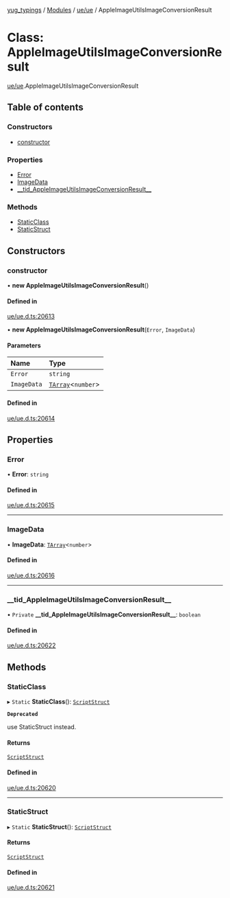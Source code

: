 [yug_typings](../README.md) / [Modules](../modules.md) / [ue/ue](../modules/ue_ue.md) / AppleImageUtilsImageConversionResult

# Class: AppleImageUtilsImageConversionResult

[ue/ue](../modules/ue_ue.md).AppleImageUtilsImageConversionResult

## Table of contents

### Constructors

- [constructor](ue_ue.AppleImageUtilsImageConversionResult.md#constructor)

### Properties

- [Error](ue_ue.AppleImageUtilsImageConversionResult.md#error)
- [ImageData](ue_ue.AppleImageUtilsImageConversionResult.md#imagedata)
- [\_\_tid\_AppleImageUtilsImageConversionResult\_\_](ue_ue.AppleImageUtilsImageConversionResult.md#__tid_appleimageutilsimageconversionresult__)

### Methods

- [StaticClass](ue_ue.AppleImageUtilsImageConversionResult.md#staticclass)
- [StaticStruct](ue_ue.AppleImageUtilsImageConversionResult.md#staticstruct)

## Constructors

### constructor

• **new AppleImageUtilsImageConversionResult**()

#### Defined in

[ue/ue.d.ts:20613](https://github.com/YugMetaverse/yug_typings/blob/b7d9b19/ue/ue.d.ts#L20613)

• **new AppleImageUtilsImageConversionResult**(`Error`, `ImageData`)

#### Parameters

| Name | Type |
| :------ | :------ |
| `Error` | `string` |
| `ImageData` | [`TArray`](../interfaces/ue_puerts.TArray.md)<`number`\> |

#### Defined in

[ue/ue.d.ts:20614](https://github.com/YugMetaverse/yug_typings/blob/b7d9b19/ue/ue.d.ts#L20614)

## Properties

### Error

• **Error**: `string`

#### Defined in

[ue/ue.d.ts:20615](https://github.com/YugMetaverse/yug_typings/blob/b7d9b19/ue/ue.d.ts#L20615)

___

### ImageData

• **ImageData**: [`TArray`](../interfaces/ue_puerts.TArray.md)<`number`\>

#### Defined in

[ue/ue.d.ts:20616](https://github.com/YugMetaverse/yug_typings/blob/b7d9b19/ue/ue.d.ts#L20616)

___

### \_\_tid\_AppleImageUtilsImageConversionResult\_\_

• `Private` **\_\_tid\_AppleImageUtilsImageConversionResult\_\_**: `boolean`

#### Defined in

[ue/ue.d.ts:20622](https://github.com/YugMetaverse/yug_typings/blob/b7d9b19/ue/ue.d.ts#L20622)

## Methods

### StaticClass

▸ `Static` **StaticClass**(): [`ScriptStruct`](ue_ue.ScriptStruct.md)

**`Deprecated`**

use StaticStruct instead.

#### Returns

[`ScriptStruct`](ue_ue.ScriptStruct.md)

#### Defined in

[ue/ue.d.ts:20620](https://github.com/YugMetaverse/yug_typings/blob/b7d9b19/ue/ue.d.ts#L20620)

___

### StaticStruct

▸ `Static` **StaticStruct**(): [`ScriptStruct`](ue_ue.ScriptStruct.md)

#### Returns

[`ScriptStruct`](ue_ue.ScriptStruct.md)

#### Defined in

[ue/ue.d.ts:20621](https://github.com/YugMetaverse/yug_typings/blob/b7d9b19/ue/ue.d.ts#L20621)
